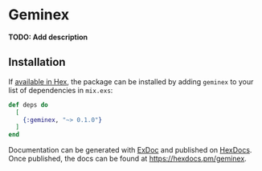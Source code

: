 # Geminex

**TODO: Add description**

## Installation

If [available in Hex](https://hex.pm/docs/publish), the package can be installed
by adding `geminex` to your list of dependencies in `mix.exs`:

```elixir
def deps do
  [
    {:geminex, "~> 0.1.0"}
  ]
end
```

Documentation can be generated with [ExDoc](https://github.com/elixir-lang/ex_doc)
and published on [HexDocs](https://hexdocs.pm). Once published, the docs can
be found at <https://hexdocs.pm/geminex>.

